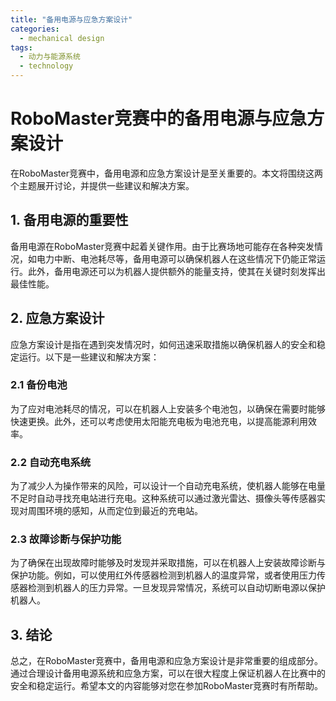 ```yaml
---  
title: "备用电源与应急方案设计"  
categories:  
  - mechanical design  
tags: 
  - 动力与能源系统 
  - technology  
---  
```


# RoboMaster竞赛中的备用电源与应急方案设计

在RoboMaster竞赛中，备用电源和应急方案设计是至关重要的。本文将围绕这两个主题展开讨论，并提供一些建议和解决方案。

## 1. 备用电源的重要性

备用电源在RoboMaster竞赛中起着关键作用。由于比赛场地可能存在各种突发情况，如电力中断、电池耗尽等，备用电源可以确保机器人在这些情况下仍能正常运行。此外，备用电源还可以为机器人提供额外的能量支持，使其在关键时刻发挥出最佳性能。

## 2. 应急方案设计

应急方案设计是指在遇到突发情况时，如何迅速采取措施以确保机器人的安全和稳定运行。以下是一些建议和解决方案：

### 2.1 备份电池

为了应对电池耗尽的情况，可以在机器人上安装多个电池包，以确保在需要时能够快速更换。此外，还可以考虑使用太阳能充电板为电池充电，以提高能源利用效率。

### 2.2 自动充电系统

为了减少人为操作带来的风险，可以设计一个自动充电系统，使机器人能够在电量不足时自动寻找充电站进行充电。这种系统可以通过激光雷达、摄像头等传感器实现对周围环境的感知，从而定位到最近的充电站。

### 2.3 故障诊断与保护功能

为了确保在出现故障时能够及时发现并采取措施，可以在机器人上安装故障诊断与保护功能。例如，可以使用红外传感器检测到机器人的温度异常，或者使用压力传感器检测到机器人的压力异常。一旦发现异常情况，系统可以自动切断电源以保护机器人。

## 3. 结论

总之，在RoboMaster竞赛中，备用电源和应急方案设计是非常重要的组成部分。通过合理设计备用电源系统和应急方案，可以在很大程度上保证机器人在比赛中的安全和稳定运行。希望本文的内容能够对您在参加RoboMaster竞赛时有所帮助。 
